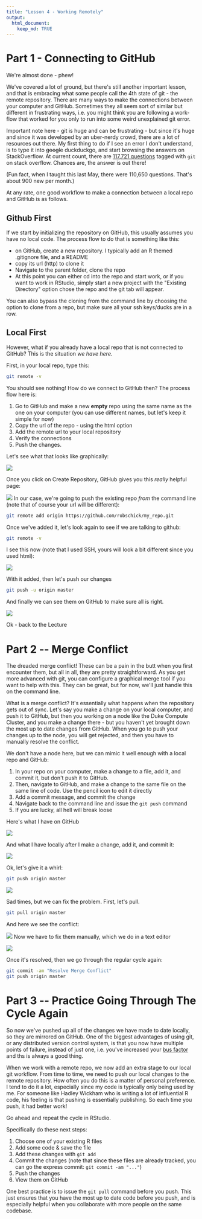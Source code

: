 ```yaml
---
title: "Lesson 4 - Working Remotely"
output: 
  html_document:
    keep_md: TRUE
---
```




# Part 1 - Connecting to GitHub
We're almost done - phew! 

We've covered a lot of ground, but there's still another important lesson, and that is embracing what some people call the 4th state of git - the remote repository. There are many ways to make the connections between your computer and GitHub. Sometimes they all seem sort of similar but different in frustrating ways, i.e. you might think you are following a work-flow that worked for you only to run into some weird unexplained git error.

Important note here - git is huge and can be frustrating - but since it's huge and since it was developed by an uber-nerdy crowd, there are a lot of resources out there. My first thing to do if I see an error I don't understand, is to type it into ~~google~~ duckduckgo, and start browsing the answers on StackOverflow. At current count, there are [117,721 questions](https://stackoverflow.com/questions/tagged/git) tagged with ```git``` on stack overflow. Chances are, the answer is out there!

(Fun fact, when I taught this last May, there were 110,650 questions. That's about 900 new per month.)

At any rate, one good workflow to make a connection between a local repo and GitHub is as follows. 

## Github First
If we start by initializing the repository on GitHub, this usually assumes you have no local code. The process flow to do that is something like this:

* on GitHub, create a new repository. I typically add an R themed .gitignore file, and a README
* copy its url (http) to clone it
* Navigate to the parent folder, clone the repo 
* At this point you can either cd into the repo and start work, or if you want to work in RStudio, simply start a new project with the "Existing Directory" option chose the repo and the git tab will appear.

You can also bypass the cloning from the command line by choosing the option to clone from a repo, but make sure all your ssh keys/ducks are in a row.


## Local First
However, what if you already have a local repo that is not connected to GitHub? This is the situation _we have here._

First, in your local repo, type this:


```bash
git remote -v
```

You should see nothing! How do we connect to GitHub then? The process flow here is:

1. Go to GitHub and make a new __empty__ repo using the same name as the one on your computer (you can use different names, but let's keep it simple for now)
2. Copy the url of the repo - using the html option
3. Add the remote url to your local repository
4. Verify the connections
5. Push the changes.

Let's see what that looks like graphically:

![](images/repo.png)

Once you click on Create Repository, GitHub gives you this _really_ helpful page:

![](images/repoClone.png)
In our case, we're going to push the existing repo *from* the command line (note that of course your url will be different):


```bash
git remote add origin https://github.com/robschick/my_repo.git
```

Once we've added it, let's look again to see if we are talking to github:


```bash
git remote -v
```

I see this now (note that I used SSH, yours will look a bit different since you used html):

![](images/remote2.png)


With it added, then let's push our changes

```bash
git push -u origin master
```

And finally we can see them on GitHub to make sure all is right.

![](images/pushGitHub.png)

Ok - back to the Lecture

# Part 2 -- Merge Conflict
The dreaded merge conflict! These can be a pain in the butt when you first encounter them, but all in all, they are pretty straightforward. As you get more advanced with git, you can configure a graphical merge tool if you want to help with this. They can be great, but for now, we'll just handle this on the command line.

What is a merge conflict? It's essentially what happens when the repository gets out of sync. Let's say you make a change on your local computer, and push it to GitHub, but then you working on a node like the Duke Compute Cluster, and you make a change there - but you haven't yet brought down the most up to date changes from GitHub. When you go to push your changes up to the node, you will get rejected, and then you have to manually resolve the conflict. 

We don't have a node here, but we can mimic it well enough with a local repo and GitHub:

1. In your repo on your computer, make a change to a file, add it, and commit it, but don't push it to GitHub.
2. Then, navigate to GitHub, and make a change to the same file on the same line of code. Use the pencil icon to edit it directly
3. Add a commit message, and commit the change
4. Navigate back to the command line and issue the ```git push``` command
5. If you are lucky, all hell will break loose

Here's what I have on GitHub

![](images/githubMerge.png)

And what I have locally after I make a change, add it, and commit it:

![](images/localMerge.png)

Ok, let's give it a whirl:


```bash
git push origin master
```

![](images/pushFail2.png)

Sad times, but we can fix the problem. First, let's pull.


```bash
git pull origin master
```

And here we see the conflict:

![](images/pullMerge.png)
Now we have to fix them manually, which we do in a text editor

![](images/subl_merge_conf.png)

Once it's resolved, then we go through the regular cycle again:


```bash
git commit -am "Resolve Merge Conflict"
git push origin master
```



# Part 3 -- Practice Going Through The Cycle Again
So now we've pushed up all of the changes we have made to date locally, so they are mirrored on GitHub. One of the biggest advantages of using git, or any distributed version control system, is that you now have multiple points of failure, instead of just one, i.e. you've increased your [bus factor](https://en.wikipedia.org/wiki/Bus_factor) and ths is always a good thing. 

When we work with a remote repo, we now add an extra stage to our local git workflow. From time to time, we need to push our local changes to the remote repository. How often you do this is a matter of personal preference. I tend to do it a lot, especially since my code is typically only being used by me. For someone like Hadley Wickham who is writing a lot of influential R code, his feeling is that pushing is essentially publishing. So each time you push, it had better work!

Go ahead and repeat the cycle in RStudio. 

Specifically do these next steps:

1. Choose one of your existing R files
2. Add some code & save the file
3. Add these changes with ```git add```
4. Commit the changes (note that since these files are already tracked, you can go the express commit: ```git commit -am "..."```)
5. Push the changes
6. View them on GitHub

One best practice is to issue the ```git pull``` command before you push. This just ensures that you have the most up to date code before you push, and is especially helpful when you collaborate with more people on the same codebase. 
